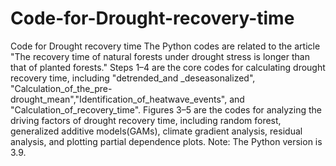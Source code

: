 # Code-for-Drought-recovery-time
Code for Drought recovery time
The Python codes are related to the article "The recovery time of natural forests under drought stress is longer than that of planted forests."
Steps 1–4 are the core codes for calculating drought recovery time, including "detrended_and _deseasonalized", "Calculation_of_the_pre-drought_mean","Identification_of_heatwave_events", and "Calculation_of_recovery_time".
Figures 3–5 are the codes for analyzing the driving factors of drought recovery time, including random forest, generalized additive models(GAMs), climate gradient analysis, residual analysis, and plotting partial dependence plots.
Note: The Python version is 3.9.
